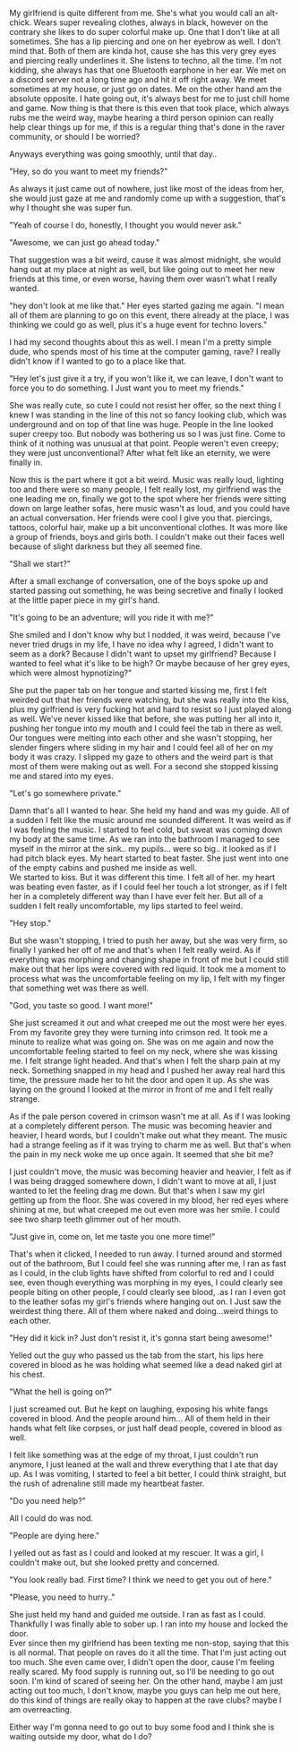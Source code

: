  

My girlfriend is quite different from me. She's what you would call  an alt-chick. Wears super revealing clothes, always in black, however on the contrary she  likes to do super colorful make up. One that I don't like at all sometimes. She has a lip piercing and one on her eyebrow as well. I don't mind that. Both of them are kinda hot, cause she has this very grey eyes and piercing really underlines it. She listens to techno, all the time. I'm not kidding, she always has that one Bluetooth earphone in her ear. We met on a discord server not a long time ago and hit it off right away. We meet sometimes at my house, or just go on dates. Me on the other hand am the absolute opposite. I hate going out, it's always best for me to just chill home and game. Now thing is that there is this even that took place, which always rubs me the weird way, maybe hearing a third person opinion can really help clear things up for me, if this is a regular thing that's done in the raver community, or should I be worried?

Anyways everything was going smoothly, until that day..

"Hey, so do you want to meet my friends?"

As always it just came out of nowhere, just like most of the ideas from her, she would just gaze at me and randomly come up with a suggestion, that's why I thought she was super fun.

"Yeah of course I do, honestly, I thought you would never ask."

"Awesome, we can just go ahead today."

That suggestion was a bit weird, cause it was almost midnight, she would hang out at my place at night as well, but like going out to meet her new friends at this time, or even worse, having them over wasn't what I really wanted.

"hey don't look at me like that." Her eyes started gazing me again. "I mean all of them are planning to go on this event, there already at the place, I was thinking we could go as well, plus it's a huge event for techno lovers."

I had my second thoughts about this as well. I mean I'm a pretty simple dude, who spends most of his time at the computer gaming, rave? I really didn't know if I wanted to go to a place like that.

"Hey let's just give it a try, if you won't like it, we can leave, I don't want to force you to do something. I Just want you to meet my friends."

She was really cute, so cute I could not resist her offer, so the next thing I knew I was standing in the line of this not so fancy looking club, which was underground and on top of that line was huge. People in the line looked super creepy too. But nobody was bothering us so I was just fine. Come to think of it nothing was unusual at that point. People weren't even creepy; they were just unconventional? After what felt like an eternity, we were finally in.

Now this is the part where it got a bit weird. Music was really loud, lighting too and there were so many people, I felt really lost, my girlfriend was the one leading me on, finally we got to the spot where her friends were sitting down on large leather sofas, here music wasn't as loud, and you could have an actual conversation. Her friends were cool I give you that. piercings, tattoos, colorful hair, make up a bit unconventional clothes. It was more like a group of friends, boys and girls both. I couldn't make out their faces well because of slight darkness but they all seemed fine.

"Shall we start?"

After a small exchange of conversation, one of the boys spoke up and started passing out something, he was being secretive and finally I looked at the little paper piece in my girl's hand.

"It's going to be an adventure; will you ride it with me?"

She smiled and I don't know why but I nodded, it was weird, because I've never tried drugs in my life, I have no idea why I agreed, I didn't want to seem as a dork? Because I didn't want to upset my girlfriend? Because I wanted to feel what it's like to be high? Or maybe because of her grey eyes, which were almost hypnotizing?"

She put the paper tab on her tongue and started kissing me, first I felt weirded out that her friends were watching, but she was really into the kiss, plus my girlfriend is very fucking hot and hard to resist so I just played along as well. We've never kissed like that before, she was putting her all into it, pushing her tongue into my mouth and I could feel the tab in there as well. Our tongues were melting into each other and she wasn't stopping, her slender fingers where sliding in my hair and I could feel all of her on my body it was crazy. I slipped my gaze to others and the weird part is that most of them were making out as well. For a second she stopped kissing me and stared into my eyes.

"Let's go somewhere private."

Damn that's all I wanted to hear. She held my hand and was my guide. All of a sudden I felt like the music around me sounded different. It was weird as if I was feeling the music. I started to feel cold, but sweat was coming down my body at the same time. As we ran into the bathroom I managed to see myself in the mirror at the sink.. my pupils... were so big.. it looked as if I had pitch black eyes. My heart started to beat faster. She just went into one of the empty cabins and pushed me inside as well.  
We started to kiss. But it was different this time. I felt all of her. my heart was beating even faster, as if I could feel her touch a lot stronger, as if I felt her in a completely different way than I have ever felt her. But all of a sudden I felt really uncomfortable, my lips started to feel weird.

"Hey stop."

But she wasn't stopping, I tried to push her away, but she was very firm, so finally I yanked her off of me and that's when I felt really weird. As if everything was morphing and changing shape in front of me but I could still make out that her lips were covered with red liquid. It took me a moment to process what was the uncomfortable feeling on my lip, I felt with my finger that something wet was there as well.

"God, you taste so good. I want more!"

She just screamed it out and what creeped me out the most were her eyes. From my favorite grey they were turning into crimson red. It took me a minute to realize what was going on. She was on me again and now the uncomfortable feeling started to feel on my neck, where she was kissing me. I felt strange light headed. And that's when I felt the sharp pain at my neck. Something snapped in my head and I pushed her away real hard this time, the pressure made her to hit the door and open it up. As she was laying on the ground I looked at the mirror in front of me and I felt really strange.

As if the pale person covered in crimson wasn't me at all. As if I was looking at a completely different person. The music was becoming heavier and heavier, I heard words, but I couldn't make out what they meant. The music had a strange feeling as if it was trying to charm me as well. But that's when the pain in my neck woke me up once again. It seemed that she bit me?

I just couldn't move, the music was becoming heavier and heavier, I felt as if I was being dragged somewhere down, I didn't want to move at all, I just wanted to let the feeling drag me down. But that's when I saw my girl getting up from the floor. She was covered in my blood, her red eyes where shining at me, but what creeped me out even more was her smile. I could see two sharp teeth glimmer out of her mouth.

"Just give in, come on, let me taste you one more time!"

That's when it clicked, I needed to run away. I turned around and stormed out of the bathroom, But I could feel she was running after me, I ran as fast as I could, in the club lights have shifted from colorful to red and I could see, even though everything was morphing in my eyes, I could clearly see people biting on other people, I could clearly see blood, .as I ran I even got to the leather sofas my girl's friends where hanging out on. I Just saw the weirdest thing there. All of them where naked and doing...weird things to each other.

"Hey did it kick in? Just don't resist it, it's gonna start being awesome!"

Yelled out the guy who passed us the tab from the start, his lips here covered in blood as he was holding what seemed like a dead naked girl at his chest.

"What the hell is going on?"

I just screamed out. But he kept on laughing, exposing his white fangs covered in blood. And the people around him... All of them held in their hands what felt like corpses, or just half dead people, covered in blood as well.

I felt like something was at the edge of my throat, I just couldn't run anymore, I just leaned at the wall and threw everything that I ate that day up. As I was vomiting, I started to feel a bit better, I could think straight, but the rush of adrenaline still made my heartbeat faster. 

"Do you need help?"

All I could do was nod.

"People are dying here."

I yelled out as fast as I could and looked at my rescuer. It was a girl, I couldn't make out, but she looked pretty and concerned.

"You look really bad. First time? I think we need to get you out of here."

"Please, you need to hurry.."

She just held my hand and guided me outside. I ran as fast as I could. Thankfully I was finally able to sober up. I ran into my house and locked the door.   
Ever since then my girlfriend has been texting me non-stop, saying that this is all normal. That people on raves do it all the time. That I'm just acting out too much. She even came over, I didn't open the door, cause I'm feeling really scared. My food supply is running out, so I'll be needing to go out soon. I'm kind of scared of seeing her. On the other hand, maybe I am just acting out too much, I don't know, maybe you guys can help me out here, do this kind of things are really okay to happen at the rave clubs? maybe I am overreacting.   


Either way I'm gonna need to go out to buy some food and I think she is waiting outside my door, what do I do?